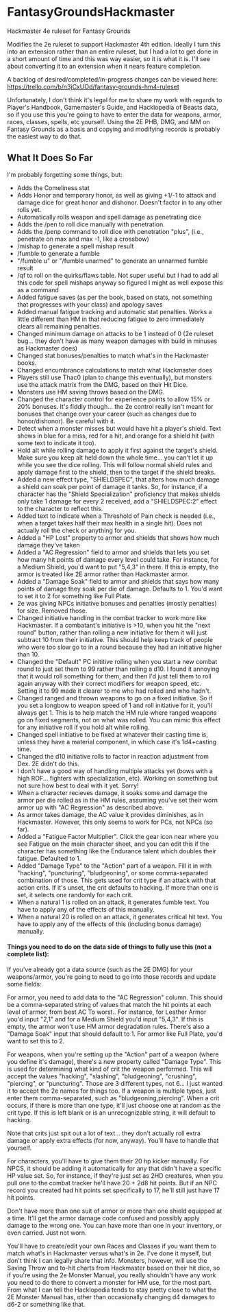 # FantasyGroundsHackmaster
Hackmaster 4e ruleset for Fantasy Grounds

Modifies the 2e ruleset to support Hackmaster 4th edition. Ideally I turn this into an extension rather than an entire ruleset, but I had a lot to get done in a short amount of time and this was way easier, so it is what it is. I'll see about converting it to an extension when it nears feature completion.

A backlog of desired/completed/in-progress changes can be viewed here: https://trello.com/b/n3jCxUOd/fantasy-grounds-hm4-ruleset

Unfortunately, I don't think it's legal for me to share my work with regards to Player's Handbook, Gamemaster's Guide, and Hacklopedia of Beasts data, so if you use this you're going to have to enter the data for weapons, armor, races, classes, spells, etc yourself. Using the 2E PHB, DMG, and MM on Fantasy Grounds as a basis and copying and modifying records is probably the easiest way to do that. 

## What It Does So Far 
I'm probably forgetting some things, but:

- Adds the Comeliness stat
- Adds Honor and temporary honor, as well as giving +1/-1 to attack and damage dice for great honor and dishonor. Doesn't factor in to any other rolls yet.
- Automatically rolls weapon and spell damage as penetrating dice
- Adds the /pen to roll dice manually with penetration.
- Adds the /penp command to roll dice with penetration "plus", (i.e., penetrate on max and max -1, like a crossbow)
- /mishap to generate a spell mishap result
- /fumble to generate a fumble
- "/fumble u" or "/fumble unarmed" to generate an unnarmed fumble result
- /qf to roll on the quirks/flaws table. Not super useful but I had to add all this code for spell mishaps anyway so figured I might as well expose this as a command
- Added fatigue saves (as per the book, based on stats, not something that progresses with your class) and apology saves
- Added manual fatigue tracking and automatic stat penalties. Works a little different than HM in that reducing fatigue to zero immediately clears all remaining penalties.
- Changed minimum damage on attacks to be 1 instead of 0 (2e ruleset bug... they don't have as many weapon damages with build in minuses as Hackmaster does)
 - Changed stat bonuses/penalties to match what's in the Hackmaster books. 
 - Changed encumbrance calculations to match what Hackmaster does
 - Players still use Thac0 (plan to change this eventually), but monsters use the attack matrix from the DMG, based on their Hit Dice.
 - Monsters use HM saving throws based on the DMG.
 - Changed the character control for experience points to allow 15% or 20% bonuses. It's fiddly though... the 2e control really isn't meant for bonuses that change over your career (such as changes due to honor/dishonor). Be careful with it.
 - Detect when a monster misses but would have hit a player's shield. Text shows in blue for a miss, red for a hit, and orange for a shield hit (with some text to indicate it too).
 - Hold alt while rolling damage to apply it first against the target's shield. Make sure you keep alt held down the whole time... you can't let it up while you see the dice rolling. This will follow normal shield rules and apply damage first to the shield, then to the target if the shield breaks.
 - Added a new effect type, "SHIELDSPEC", that alters how much damage a shield can soak per point of damage it tanks. So, for instance, if a character has the "Shield Specialization" proficiency that makes shields only take 1 damage for every 2 received, add a "SHIELDSPEC:2" effect to the character to reflect this.
 - Added text to indicate when a Threshold of Pain check is needed (i.e., when a target takes half their max health in a single hit). Does not actually roll the check or anything for you.
 - Added a "HP Lost" property to armor and shields that shows how much damage they've taken
 - Added a "AC Regression" field to armor and shields that lets you set how many hit points of damage every level could take. For instance, for a Medium Shield, you'd want to put "5,4,3" in there. If this is empty, the armor is treated like 2E armor rather than Hackmaster armor.
 - Added a "Damage Soak" field to armor and shields that says how many points of damage they soak per die of damage. Defaults to 1. You'd want to set it to 2 for something like Full Plate.
 - 2e was giving NPCs initiative bonuses and penalties (mostly penalties) for size. Removed those.
 - Changed initiative handling in the combat tracker to work more like Hackmaster. If a combatant's initiative is >10, when you hit the "next round" button, rather than rolling a new initiative for them it will just subtract 10 from their initiative. This should help keep track of people who were too slow go to in a round because they had an initiative higher than 10.
 - Changed the "Default" PC inititive rolling when you start a new combat round to just set them to 99 rather than rolling a d10. I found it annoying that it would roll something for them, and then I'd just tell them to roll again anyway with their correct modifiers for weapon speed, etc. Setting it to 99 made it clearer to me who had rolled and who hadn't.
 - Changed ranged and thrown weapons to go on a fixed initiative. So if you set a longbow to weapon speed of 1 and roll initiative for it, you'll always get 1. This is to help match the HM rule where ranged weapons go on fixed segments, not on what was rolled. You can mimic this effect for any initiative roll if you hold alt while rolling. 
- Changed spell initiative to be fixed at whatever their casting time is, unless they have a material component, in which case it's 1d4+casting time.
- Changed the d10 initiative rolls to factor in reaction adjustment from Dex. 2E didn't do this.
- I don't have a good way of handling multiple attacks yet (bows with a high ROF... fighters with specialization, etc). Working on something but not sure how best to deal with it yet. Sorry!
- When a character recieves damage, it soaks some and damage the armor per die rolled as in the HM rules, assuming you've set their worn armor up with "AC Regression" as described above.
- As armor takes damage, the AC value it provides diminishes, as in Hackmaster. However, this only seems to work for PCs, not NPCs (so far).
- Added a "Fatigue Factor Multiplier". Click the gear icon near where you see Fatigue on the main character sheet, and you can edit this if the character has something like the Endurance talent which doubles their fatigue. Defaulted to 1.
- Added "Damage Type" to the "Action" part of a weapon. Fill it in with "hacking", "puncturing", "bludgeoning", or some comma-separated combination of those. This gets used for crit type if an attack with that action crits. If it's unset, the crit defaults to hacking. If more than one is set, it selects one randomly for each crit.
- When a natural 1 is rolled on an attack, it generates fumble text. You have to apply any of the effects of this manually.
- When a natural 20 is rolled on an attack, it generates critical hit text. You have to apply any of the effects of this (including bonus damage) manually.
 

#### Things you need to do on the data side of things to fully use this (not a complete list):

If you've already got a data source (such as the 2E DMG) for your weapons/armor, you're going to need to go into those records and update some fields:

For armor, you need to add data to the "AC Regression" column. This should be a comma-separated string of values that match the hit points at each level of armor, from best AC To worst.. For instance, for Leather Armor you'd input "2,1" and for a Medium Shield you'd input "5,4,3". If this is empty, the armor won't use HM armor degradation rules. There's also a "Damage Soak" input that should default to 1. For armor like Full Plate, you'd want to set this to 2.

For weapons, when you're setting up the "Action" part of a weapon (where you define it's damage), there's a new property called "Damage Type". This is used for determining what kind of crit the weapon performed. This will accept the values "hacking", "slashing", "bludgeoning", "crushing", "piercing", or "puncturing". Those are 3 different types, not 6... I just wanted it to accept the 2e names for things too. If a weapon is multiple types, just enter them comma-separated, such as "bludgeoning,piercing". When a crit occurs, if there is more than one type, it'll just choose one at random as the crit type. If this is left blank or is an unrecognizable string, it will default to hacking.

Note that crits just spit out a lot of text... they don't actually roll extra damage or apply extra effects (for now, anyway). You'll have to handle that yourself.

For characters, you'll have to give them their 20 hp kicker manually. For NPCS, it should be adding it automatically for any that didn't have a specific HP value set. So, for instance, if they're just set as 2HD creatures, when you pull one to the combat tracker he'll have 20 + 2d8 hit points. But if an NPC record you created had hit points set specifically to 17, he'll still just have 17 hit points.

Don't have more than one suit of armor or more than one shield equipped at a time. It'll get the armor damage code confused and possibly apply damage to the wrong one. You can have more than one in your inventory, or even carried. Just not worn.

You'll have to create/edit your own Races and Classes if you want them to match what's in Hackmaster versus what's in 2e. I've done it myself, but don't think I can legally share that info. Monsters, however, will use the Saving Throw and to-hit charts from Hackmaster based on their hit dice, so if you're using the 2e Monster Manual, you really shouldn't have any work you need to do there to convert a monster for HM use, for the most part. From what I can tell the Hacklopedia tends to stay pretty close to what the 2E Monster Manual has, other than occasionally changing d4 damages to d6-2 or something like that. 
